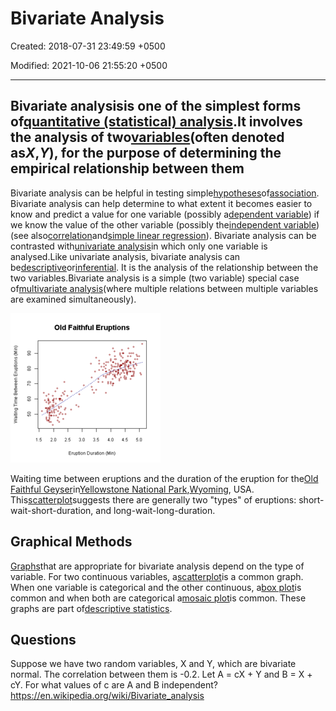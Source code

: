 # Bivariate Analysis

Created: 2018-07-31 23:49:59 +0500

Modified: 2021-10-06 21:55:20 +0500

---

## Bivariate analysisis one of the simplest forms of[quantitative (statistical) analysis](https://en.wikipedia.org/wiki/Statistics).It involves the analysis of two[variables](https://en.wikipedia.org/wiki/Dependent_and_independent_variables)(often denoted as*X*,*Y*), for the purpose of determining the empirical relationship between them

Bivariate analysis can be helpful in testing simple[hypotheses](https://en.wikipedia.org/wiki/Hypotheses)of[association](https://en.wikipedia.org/wiki/Association_(statistics)). Bivariate analysis can help determine to what extent it becomes easier to know and predict a value for one variable (possibly a[dependent variable](https://en.wikipedia.org/wiki/Dependent_variable)) if we know the value of the other variable (possibly the[independent variable](https://en.wikipedia.org/wiki/Independent_variable)) (see also[correlation](https://en.wikipedia.org/wiki/Correlation)and[simple linear regression](https://en.wikipedia.org/wiki/Simple_linear_regression)).
Bivariate analysis can be contrasted with[univariate analysis](https://en.wikipedia.org/wiki/Univariate_analysis)in which only one variable is analysed.Like univariate analysis, bivariate analysis can be[descriptive](https://en.wikipedia.org/wiki/Descriptive_statistics)or[inferential](https://en.wikipedia.org/wiki/Inferential_statistics). It is the analysis of the relationship between the two variables.Bivariate analysis is a simple (two variable) special case of[multivariate analysis](https://en.wikipedia.org/wiki/Multivariate_analysis)(where multiple relations between multiple variables are examined simultaneously).

![image](media/Bivariate-Analysis-image1.png)

Waiting time between eruptions and the duration of the eruption for the[Old Faithful Geyser](https://en.wikipedia.org/wiki/Old_Faithful_Geyser)in[Yellowstone National Park](https://en.wikipedia.org/wiki/Yellowstone_National_Park),[Wyoming](https://en.wikipedia.org/wiki/Wyoming), USA. This[scatterplot](https://en.wikipedia.org/wiki/Scatterplot)suggests there are generally two "types" of eruptions: short-wait-short-duration, and long-wait-long-duration.

## Graphical Methods

[Graphs](https://en.wikipedia.org/wiki/Statistical_graphics)that are appropriate for bivariate analysis depend on the type of variable. For two continuous variables, a[scatterplot](https://en.wikipedia.org/wiki/Scatterplot)is a common graph. When one variable is categorical and the other continuous, a[box plot](https://en.wikipedia.org/wiki/Box_plot)is common and when both are categorical a[mosaic plot](https://en.wikipedia.org/wiki/Mosaic_plot)is common. These graphs are part of[descriptive statistics](https://en.wikipedia.org/wiki/Descriptive_statistics).

## Questions

Suppose we have two random variables, X and Y, which are bivariate normal. The correlation between them is -0.2. Let A = cX + Y and B = X + cY. For what values of c are A and B independent?
<https://en.wikipedia.org/wiki/Bivariate_analysis>
